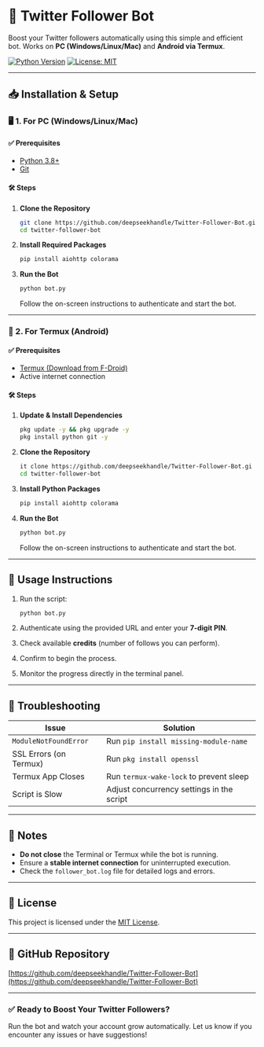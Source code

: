 # 🚀 Twitter Follower Bot

Boost your Twitter followers automatically using this simple and efficient bot. Works on **PC (Windows/Linux/Mac)** and **Android via Termux**.

[![Python Version](https://img.shields.io/badge/Python-3.8+-blue.svg)](https://www.python.org/downloads/)
[![License: MIT](https://img.shields.io/badge/License-MIT-yellow.svg)](LICENSE)

---

## 📥 Installation & Setup

### 🖥️ 1. For PC (Windows/Linux/Mac)

#### ✅ Prerequisites
- [Python 3.8+](https://www.python.org/downloads/)
- [Git](https://git-scm.com/downloads)

#### 🛠️ Steps

1. **Clone the Repository**
   ```bash
   git clone https://github.com/deepseekhandle/Twitter-Follower-Bot.git
   cd twitter-follower-bot
   ```

2. **Install Required Packages**
   ```bash
   pip install aiohttp colorama
   ```

3. **Run the Bot**
   ```bash
   python bot.py
   ```
   Follow the on-screen instructions to authenticate and start the bot.

---

### 📱 2. For Termux (Android)

#### ✅ Prerequisites
- [Termux (Download from F-Droid)](https://f-droid.org/en/packages/com.termux/)
- Active internet connection

#### 🛠️ Steps

1. **Update & Install Dependencies**
   ```bash
   pkg update -y && pkg upgrade -y
   pkg install python git -y
   ```

2. **Clone the Repository**
   ```bash
   it clone https://github.com/deepseekhandle/Twitter-Follower-Bot.gi
   cd twitter-follower-bot
   ```

3. **Install Python Packages**
   ```bash
   pip install aiohttp colorama
   ```

4. **Run the Bot**
   ```bash
   python bot.py
   ```
   Follow the on-screen instructions to authenticate and start the bot.

---

## 📜 Usage Instructions

1. Run the script:
   ```bash
   python bot.py
   ```

2. Authenticate using the provided URL and enter your **7-digit PIN**.

3. Check available **credits** (number of follows you can perform).

4. Confirm to begin the process.

5. Monitor the progress directly in the terminal panel.

---

## 🔧 Troubleshooting

| Issue | Solution |
|-------|----------|
| `ModuleNotFoundError` | Run `pip install missing-module-name` |
| SSL Errors (on Termux) | Run `pkg install openssl` |
| Termux App Closes | Run `termux-wake-lock` to prevent sleep |
| Script is Slow | Adjust concurrency settings in the script |

---

## 📌 Notes

- **Do not close** the Terminal or Termux while the bot is running.
- Ensure a **stable internet connection** for uninterrupted execution.
- Check the `follower_bot.log` file for detailed logs and errors.

---

## 📄 License

This project is licensed under the [MIT License](LICENSE).

---

## 🔗 GitHub Repository

[https://github.com/deepseekhandle/Twitter-Follower-Bot](https://github.com/deepseekhandle/Twitter-Follower-Bot)

---

### ✅ Ready to Boost Your Twitter Followers?

Run the bot and watch your account grow automatically. Let us know if you encounter any issues or have suggestions!
